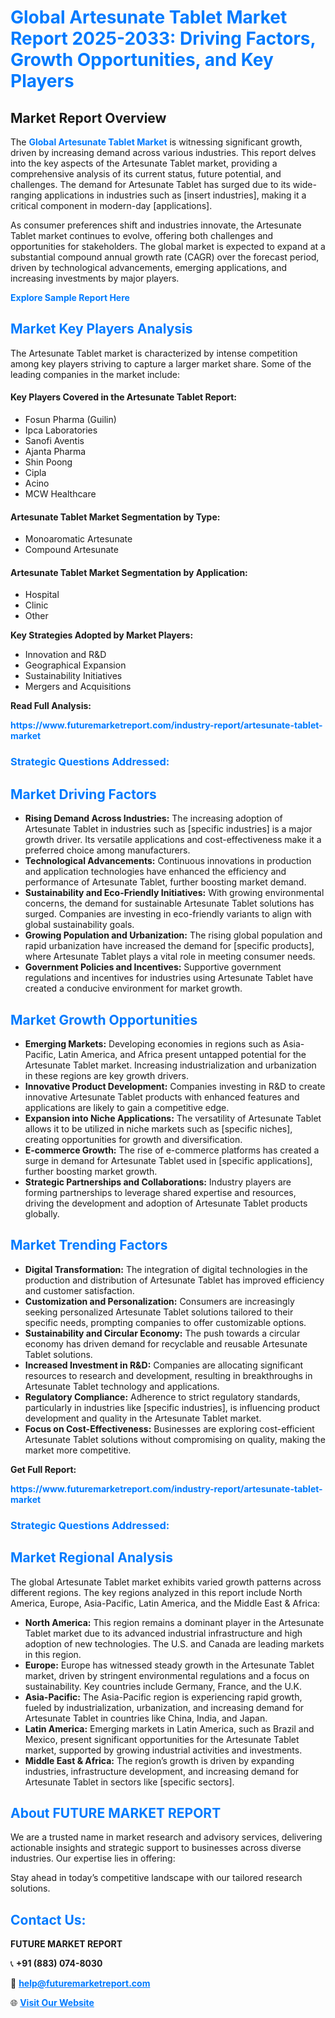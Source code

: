 <h1 style="color: #007BFF;">Global Artesunate Tablet Market Report 2025-2033: Driving Factors, Growth Opportunities, and Key Players</h1>

<section id="overview">
<h2>Market Report Overview</h2>
<p>The <a href="https://www.futuremarketreport.com/industry-report/artesunate-tablet-market" style="color: #007BFF; text-decoration: none;"><strong>Global Artesunate Tablet Market</strong></a> is witnessing significant growth, driven by increasing demand across various industries. This report delves into the key aspects of the Artesunate Tablet market, providing a comprehensive analysis of its current status, future potential, and challenges. The demand for Artesunate Tablet has surged due to its wide-ranging applications in industries such as [insert industries], making it a critical component in modern-day [applications].</p>
<p>As consumer preferences shift and industries innovate, the Artesunate Tablet market continues to evolve, offering both challenges and opportunities for stakeholders. The global market is expected to expand at a substantial compound annual growth rate (CAGR) over the forecast period, driven by technological advancements, emerging applications, and increasing investments by major players.</p>
</section>

<section id="overview">
<p><a href="https://www.futuremarketreport.com/request-sample/reportId=28295" style="color: #007BFF; text-decoration: none;"><strong>Explore Sample Report Here</strong></a></p>
</section>

<section id="key-players">
<h2 style="color: #007BFF;">Market Key Players Analysis</h2>
<p>The Artesunate Tablet market is characterized by intense competition among key players striving to capture a larger market share. Some of the leading companies in the market include:</p>
<h4>Key Players Covered in the Artesunate Tablet Report:</h4>
<ul><li>Fosun Pharma (Guilin)</li><li>Ipca Laboratories</li><li>Sanofi Aventis</li><li>Ajanta Pharma</li><li>Shin Poong</li><li>Cipla</li><li>Acino</li><li>MCW Healthcare</li></ul>
<h4>Artesunate Tablet Market Segmentation by Type:</h4>
<ul><li>Monoaromatic Artesunate</li><li>Compound Artesunate</li></ul>

<h4>Artesunate Tablet Market Segmentation by Application:</h4>
<ul><li>Hospital</li><li>Clinic</li><li>Other</li></ul>
<p><strong>Key Strategies Adopted by Market Players:</strong></p>
<ul>
<li>Innovation and R&D</li>
<li>Geographical Expansion</li>
<li>Sustainability Initiatives</li>
<li>Mergers and Acquisitions</li>
</ul>
</section>

<section>
<p><strong>Read Full Analysis: </strong></p><a href="https://www.futuremarketreport.com/industry-report/artesunate-tablet-market" style="color: #007BFF; text-decoration: none;"><strong>https://www.futuremarketreport.com/industry-report/artesunate-tablet-market</strong></a>
<h3 style="color: #007BFF;">Strategic Questions Addressed:</h3>
</section>

<section id="driving-factors">
<h2 style="color: #007BFF;">Market Driving Factors</h2>
<ul>
<li><strong>Rising Demand Across Industries:</strong> The increasing adoption of Artesunate Tablet in industries such as [specific industries] is a major growth driver. Its versatile applications and cost-effectiveness make it a preferred choice among manufacturers.</li>
<li><strong>Technological Advancements:</strong> Continuous innovations in production and application technologies have enhanced the efficiency and performance of Artesunate Tablet, further boosting market demand.</li>
<li><strong>Sustainability and Eco-Friendly Initiatives:</strong> With growing environmental concerns, the demand for sustainable Artesunate Tablet solutions has surged. Companies are investing in eco-friendly variants to align with global sustainability goals.</li>
<li><strong>Growing Population and Urbanization:</strong> The rising global population and rapid urbanization have increased the demand for [specific products], where Artesunate Tablet plays a vital role in meeting consumer needs.</li>
<li><strong>Government Policies and Incentives:</strong> Supportive government regulations and incentives for industries using Artesunate Tablet have created a conducive environment for market growth.</li>
</ul>
</section>

<section id="growth-opportunities">
<h2 style="color: #007BFF;">Market Growth Opportunities</h2>
<ul>
<li><strong>Emerging Markets:</strong> Developing economies in regions such as Asia-Pacific, Latin America, and Africa present untapped potential for the Artesunate Tablet market. Increasing industrialization and urbanization in these regions are key growth drivers.</li>
<li><strong>Innovative Product Development:</strong> Companies investing in R&D to create innovative Artesunate Tablet products with enhanced features and applications are likely to gain a competitive edge.</li>
<li><strong>Expansion into Niche Applications:</strong> The versatility of Artesunate Tablet allows it to be utilized in niche markets such as [specific niches], creating opportunities for growth and diversification.</li>
<li><strong>E-commerce Growth:</strong> The rise of e-commerce platforms has created a surge in demand for Artesunate Tablet used in [specific applications], further boosting market growth.</li>
<li><strong>Strategic Partnerships and Collaborations:</strong> Industry players are forming partnerships to leverage shared expertise and resources, driving the development and adoption of Artesunate Tablet products globally.</li>
</ul>
</section>

<section id="trending-factors">
<h2 style="color: #007BFF;">Market Trending Factors</h2>
<ul>
<li><strong>Digital Transformation:</strong> The integration of digital technologies in the production and distribution of Artesunate Tablet has improved efficiency and customer satisfaction.</li>
<li><strong>Customization and Personalization:</strong> Consumers are increasingly seeking personalized Artesunate Tablet solutions tailored to their specific needs, prompting companies to offer customizable options.</li>
<li><strong>Sustainability and Circular Economy:</strong> The push towards a circular economy has driven demand for recyclable and reusable Artesunate Tablet solutions.</li>
<li><strong>Increased Investment in R&D:</strong> Companies are allocating significant resources to research and development, resulting in breakthroughs in Artesunate Tablet technology and applications.</li>
<li><strong>Regulatory Compliance:</strong> Adherence to strict regulatory standards, particularly in industries like [specific industries], is influencing product development and quality in the Artesunate Tablet market.</li>
<li><strong>Focus on Cost-Effectiveness:</strong> Businesses are exploring cost-efficient Artesunate Tablet solutions without compromising on quality, making the market more competitive.</li>
</ul>
</section>

<section>
<p><strong>Get Full Report: </strong></p><a href="https://www.futuremarketreport.com/industry-report/artesunate-tablet-market" style="color: #007BFF; text-decoration: none;"><strong>https://www.futuremarketreport.com/industry-report/artesunate-tablet-market</strong></a>
<h3 style="color: #007BFF;">Strategic Questions Addressed:</h3>
</section>


<section id="regional-analysis">
<h2 style="color: #007BFF;">Market Regional Analysis</h2>
<p>The global Artesunate Tablet market exhibits varied growth patterns across different regions. The key regions analyzed in this report include North America, Europe, Asia-Pacific, Latin America, and the Middle East & Africa:</p>
<ul>
<li><strong>North America:</strong> This region remains a dominant player in the Artesunate Tablet market due to its advanced industrial infrastructure and high adoption of new technologies. The U.S. and Canada are leading markets in this region.</li>
<li><strong>Europe:</strong> Europe has witnessed steady growth in the Artesunate Tablet market, driven by stringent environmental regulations and a focus on sustainability. Key countries include Germany, France, and the U.K.</li>
<li><strong>Asia-Pacific:</strong> The Asia-Pacific region is experiencing rapid growth, fueled by industrialization, urbanization, and increasing demand for Artesunate Tablet in countries like China, India, and Japan.</li>
<li><strong>Latin America:</strong> Emerging markets in Latin America, such as Brazil and Mexico, present significant opportunities for the Artesunate Tablet market, supported by growing industrial activities and investments.</li>
<li><strong>Middle East & Africa:</strong> The region’s growth is driven by expanding industries, infrastructure development, and increasing demand for Artesunate Tablet in sectors like [specific sectors].</li>
</ul>
</section>

<footer>
<h2 style="color: #007BFF;">About FUTURE MARKET REPORT</h2>
<p>We are a trusted name in market research and advisory services, delivering actionable insights and strategic support to businesses across diverse industries. Our expertise lies in offering:</p>

<p>Stay ahead in today’s competitive landscape with our tailored research solutions.</p>

<h2 style="color: #007BFF;">Contact Us:</h2>
<p><strong>FUTURE MARKET REPORT</strong></p>
<p>📞 <strong>+91 (883) 074-8030</strong></p>
<p>📧 <strong><a href="mailto:help@futuremarketreport.com" style="color: #007BFF;">help@futuremarketreport.com</a></strong></p>
<p>🌐 <strong><a href="https://www.futuremarketreport.com/" style="color: #007BFF;">Visit Our Website</a></strong></p>
</footer>